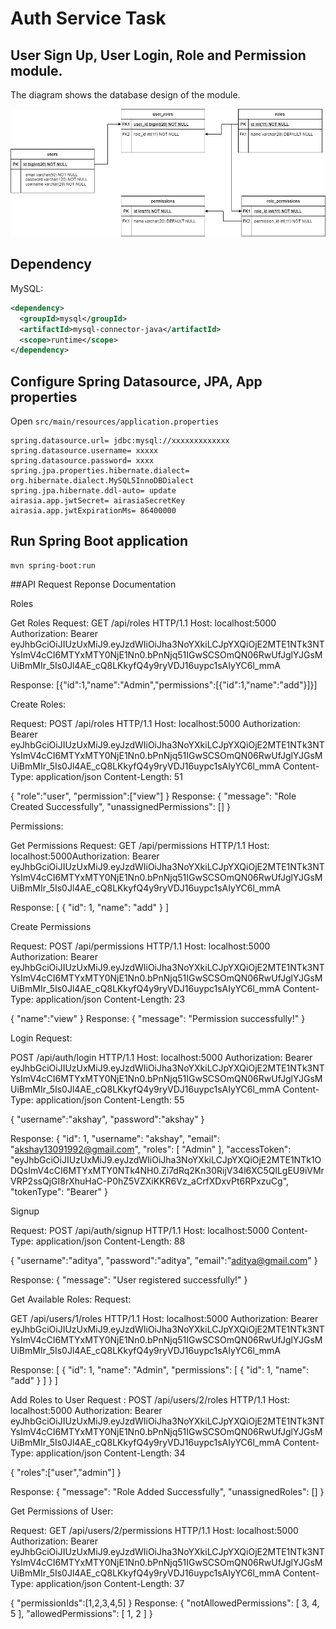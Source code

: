 # Auth Service Task
## User Sign Up, User Login, Role and Permission module.

The diagram shows the database design of the module.

![Database Diagram](databasediagram.png)
## Dependency
 MySQL:
```xml
<dependency>
  <groupId>mysql</groupId>
  <artifactId>mysql-connector-java</artifactId>
  <scope>runtime</scope>
</dependency>
```
## Configure Spring Datasource, JPA, App properties
Open `src/main/resources/application.properties`
```
spring.datasource.url= jdbc:mysql://xxxxxxxxxxxxx
spring.datasource.username= xxxxx
spring.datasource.password= xxxx
spring.jpa.properties.hibernate.dialect= org.hibernate.dialect.MySQL5InnoDBDialect
spring.jpa.hibernate.ddl-auto= update
airasia.app.jwtSecret= airasiaSecretKey
airasia.app.jwtExpirationMs= 86400000
```
## Run Spring Boot application
```
mvn spring-boot:run
```

##API Request Reponse Documentation

Roles

Get Roles
Request:
GET /api/roles HTTP/1.1
Host: localhost:5000
Authorization: Bearer eyJhbGciOiJIUzUxMiJ9.eyJzdWIiOiJha3NoYXkiLCJpYXQiOjE2MTE1NTk3NTYsImV4cCI6MTYxMTY0NjE1Nn0.bPnNjq51IGwSCSOmQN06RwUfJglYJGsMUiBmMIr_5Is0Jl4AE_cQ8LKkyfQ4y9ryVDJ16uypc1sAIyYC6l_mmA

Response:
[{"id":1,"name":"Admin","permissions":[{"id":1,"name":"add"}]}]

Create Roles:

Request:
POST /api/roles HTTP/1.1
Host: localhost:5000
Authorization: Bearer eyJhbGciOiJIUzUxMiJ9.eyJzdWIiOiJha3NoYXkiLCJpYXQiOjE2MTE1NTk3NTYsImV4cCI6MTYxMTY0NjE1Nn0.bPnNjq51IGwSCSOmQN06RwUfJglYJGsMUiBmMIr_5Is0Jl4AE_cQ8LKkyfQ4y9ryVDJ16uypc1sAIyYC6l_mmA
Content-Type: application/json
Content-Length: 51

{
    "role":"user",
    "permission":["view"]
}
Response:
{
    "message": "Role Created Successfully",
    "unassignedPermissions": []
}


Permissions:

Get Permissions
Request:
GET /api/permissions HTTP/1.1
Host: localhost:5000Authorization: Bearer eyJhbGciOiJIUzUxMiJ9.eyJzdWIiOiJha3NoYXkiLCJpYXQiOjE2MTE1NTk3NTYsImV4cCI6MTYxMTY0NjE1Nn0.bPnNjq51IGwSCSOmQN06RwUfJglYJGsMUiBmMIr_5Is0Jl4AE_cQ8LKkyfQ4y9ryVDJ16uypc1sAIyYC6l_mmA

Response:
[
    {
        "id": 1,
        "name": "add"
    }
]

Create Permissions

Request:
POST /api/permissions HTTP/1.1
Host: localhost:5000
Authorization: Bearer eyJhbGciOiJIUzUxMiJ9.eyJzdWIiOiJha3NoYXkiLCJpYXQiOjE2MTE1NTk3NTYsImV4cCI6MTYxMTY0NjE1Nn0.bPnNjq51IGwSCSOmQN06RwUfJglYJGsMUiBmMIr_5Is0Jl4AE_cQ8LKkyfQ4y9ryVDJ16uypc1sAIyYC6l_mmA
Content-Type: application/json
Content-Length: 23

{
    "name":"view"
}
Response:
{
    "message": "Permission successfully!"
}


Login
Request:

POST /api/auth/login HTTP/1.1
Host: localhost:5000
Authorization: Bearer eyJhbGciOiJIUzUxMiJ9.eyJzdWIiOiJha3NoYXkiLCJpYXQiOjE2MTE1NTk3NTYsImV4cCI6MTYxMTY0NjE1Nn0.bPnNjq51IGwSCSOmQN06RwUfJglYJGsMUiBmMIr_5Is0Jl4AE_cQ8LKkyfQ4y9ryVDJ16uypc1sAIyYC6l_mmA
Content-Type: application/json
Content-Length: 55

{
    "username":"akshay",
    "password":"akshay"
}

Response:
{
    "id": 1,
    "username": "akshay",
    "email": "akshay13091992@gmail.com",
    "roles": [
        "Admin"
    ],
    "accessToken": "eyJhbGciOiJIUzUxMiJ9.eyJzdWIiOiJha3NoYXkiLCJpYXQiOjE2MTE1NTk1ODQsImV4cCI6MTYxMTY0NTk4NH0.Zi7dRq2Kn30RijV34l6XC5QlLgEU9iVMrVRP2ssQjGI8rXhuHaC-P0hZ5VZXiKKR6Vz_aCrfXDxvPt6RPxzuCg",
    "tokenType": "Bearer"
}


Signup

Request:
POST /api/auth/signup HTTP/1.1
Host: localhost:5000
Content-Type: application/json
Content-Length: 88

{
    "username":"aditya",
    "password":"aditya",
    "email":"aditya@gmail.com"
}

Response:
{
    "message": "User registered successfully!"
}


Get Available Roles:
Request:

GET /api/users/1/roles HTTP/1.1
Host: localhost:5000
Authorization: Bearer eyJhbGciOiJIUzUxMiJ9.eyJzdWIiOiJha3NoYXkiLCJpYXQiOjE2MTE1NTk3NTYsImV4cCI6MTYxMTY0NjE1Nn0.bPnNjq51IGwSCSOmQN06RwUfJglYJGsMUiBmMIr_5Is0Jl4AE_cQ8LKkyfQ4y9ryVDJ16uypc1sAIyYC6l_mmA


Response:
[
    {
        "id": 1,
        "name": "Admin",
        "permissions": [
            {
                "id": 1,
                "name": "add"
            }
        ]
    }
]


Add Roles to User
Request :
POST /api/users/2/roles HTTP/1.1
Host: localhost:5000
Authorization: Bearer eyJhbGciOiJIUzUxMiJ9.eyJzdWIiOiJha3NoYXkiLCJpYXQiOjE2MTE1NTk3NTYsImV4cCI6MTYxMTY0NjE1Nn0.bPnNjq51IGwSCSOmQN06RwUfJglYJGsMUiBmMIr_5Is0Jl4AE_cQ8LKkyfQ4y9ryVDJ16uypc1sAIyYC6l_mmA
Content-Type: application/json
Content-Length: 34

{
    "roles":["user","admin"]
}

Response:
{
    "message": "Role Added Successfully",
    "unassignedRoles": []
}


Get Permissions of User:

Request:
GET /api/users/2/permissions HTTP/1.1
Host: localhost:5000
Authorization: Bearer eyJhbGciOiJIUzUxMiJ9.eyJzdWIiOiJha3NoYXkiLCJpYXQiOjE2MTE1NTk3NTYsImV4cCI6MTYxMTY0NjE1Nn0.bPnNjq51IGwSCSOmQN06RwUfJglYJGsMUiBmMIr_5Is0Jl4AE_cQ8LKkyfQ4y9ryVDJ16uypc1sAIyYC6l_mmA
Content-Type: application/json
Content-Length: 37

{
    "permissionIds":[1,2,3,4,5]
}
Response:
{
    "notAllowedPermissions": [
        3,
        4,
        5
    ],
    "allowedPermissions": [
        1,
        2
    ]
}
